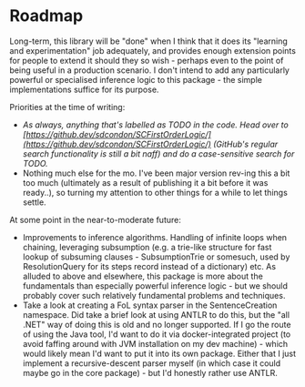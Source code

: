﻿# Roadmap

Long-term, this library will be "done" when I think that it does its "learning and experimentation" job adequately, and provides enough extension points for people to extend it should they so wish - perhaps even to the point of being useful in a production scenario.
I don't intend to add any particularly powerful or specialised inference logic to this package - the simple implementations suffice for its purpose.

Priorities at the time of writing:

* *As always, anything that's labelled as TODO in the code. Head over to [https://github.dev/sdcondon/SCFirstOrderLogic/](https://github.dev/sdcondon/SCFirstOrderLogic/) (GitHub's regular search functionality is still a bit naff) and do a case-sensitive search for TODO.*
* Nothing much else for the mo. I've been major version rev-ing this a bit too much (ultimately as a result of publishing it a bit before it was ready..), so turning my attention to other things for a while to let things settle.

At some point in the near-to-moderate future:

* Improvements to inference algorithms. Handling of infinite loops when chaining, leveraging subsumption (e.g. a trie-like structure for fast lookup of subsuming clauses - SubsumptionTrie or somesuch, used by ResolutionQuery for its steps record instead of a dictionary) etc.
As alluded to above and elsewhere, this package is more about the fundamentals than especially powerful inference logic - but we should probably cover such relatively fundamental problems and techniques.
* Take a look at creating a FoL syntax parser in the SentenceCreation namespace.
Did take a brief look at using ANTLR to do this, but the "all .NET" way of doing this is old and no longer supported.
If I go the route of using the Java tool, I'd want to do it via docker-integrated project (to avoid faffing around with JVM installation on my dev machine) - which would likely mean I'd want to put it into its own package.
Either that I just implement a recursive-descent parser myself (in which case it could maybe go in the core package) - but I'd honestly rather use ANTLR.